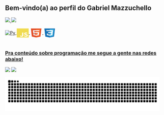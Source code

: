 ## Bem-vindo(a) ao perfil do Gabriel Mazzuchello 

 <div>
  <a href="https://github.com/GabrielMazzuchello">
  <img height="180em" src="https://github-readme-stats.vercel.app/api/?username=GabrielMazzuchello&show_icons=true&include_all_commits=true&count_private=true&layout=compact&langs_count=6&theme=tokyonight"/>
  <img height="180em" src="https://github-readme-stats.vercel.app/api/top-langs/?username=GabrielMazzuchello&layout=compact&langs_count=6&theme=tokyonight"/>
</div>
<div style="display: inline_block"><br>
  <img align="center" alt="Py" height="30" width="40" src="https://cdn.jsdelivr.net/gh/devicons/devicon/icons/python/python-original.svg">
  <img align="center" alt="Js" height="30" width="40" src="https://raw.githubusercontent.com/devicons/devicon/master/icons/javascript/javascript-plain.svg">
  <img align="center" alt="HTML" height="30" width="40" src="https://raw.githubusercontent.com/devicons/devicon/master/icons/html5/html5-original.svg">
  <img align="center" alt="CSS" height="30" width="40" src="https://raw.githubusercontent.com/devicons/devicon/master/icons/css3/css3-original.svg">
</div>
 
 <br>
 
  ### Pra conteúdo sobre programação me segue a gente nas redes abaixo!
 
<div> 
  <a href="https://instagram.com/mazzuchellodalmolin" target="_blank"><img src="https://img.shields.io/badge/-Instagram-%23E4405F?style=for-the-badge&logo=instagram&logoColor=white" target="_blank"></a>
  <a href = "mailto:gabrieldalmolin02016@gmail.com"><img src="https://img.shields.io/badge/-Gmail-%23333?style=for-the-badge&logo=gmail&logoColor=white" target="_blank"></a>
 
  ![Snake animation](https://github.com/GabrielMazzuchello/GabrielMazzuchello/blob/output/github-contribution-grid-snake.svg)

</div>
